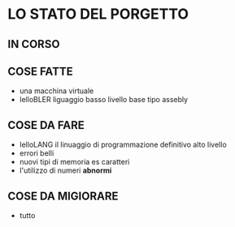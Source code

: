 # LO STATO DEL PORGETTO

## IN CORSO

## COSE FATTE
* una macchina virtuale
* lelloBLER liguaggio basso livello base tipo assebly 

## COSE DA FARE
* lelloLANG il linuaggio di programmazione definitivo alto livello
* errori belli
* nuovi tipi di memoria es caratteri
* l'utilizzo di numeri **abnormi**

## COSE DA MIGIORARE
* tutto